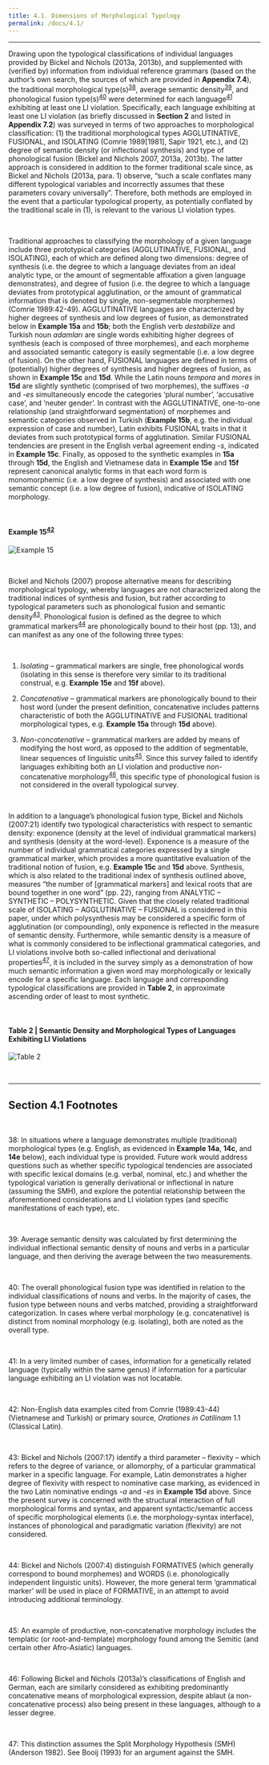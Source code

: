 ```yaml
---
title: 4.1. Dimensions of Morphological Typology
permalink: /docs/4.1/
---
```


***

Drawing upon the typological classifications of individual languages provided by Bickel and Nichols (2013a, 2013b), and supplemented with (verified by) information from individual reference grammars (based on the author’s own search, the sources of which are provided in **Appendix 7.4**), the traditional morphological type(s)<sup>[38](#fn38)</sup>, average semantic density<sup>[39](#fn39)</sup>, and phonological fusion type(s)<sup>[40](#fn40)</sup> were determined for each language<sup>[41](#fn41)</sup> exhibiting at least one LI violation. Specifically, each language exhibiting at least one LI violation (as briefly discussed in **Section 2** and listed in **Appendix 7.2**) was surveyed in terms of two approaches to morphological classification: (1) the traditional morphological types AGGLUTINATIVE, FUSIONAL, and ISOLATING (Comrie 1989[1981], Sapir 1921, etc.), and (2) degree of semantic density (or inflectional synthesis) and type of phonological fusion (Bickel and Nichols 2007, 2013a, 2013b). The latter approach is considered in addition to the former traditional scale since, as Bickel and Nichols (2013a, para. 1) observe, “such a scale conflates many different typological variables and incorrectly assumes that these parameters covary universally”. Therefore, both methods are employed in the event that a particular typological property, as potentially conflated by the traditional scale in (1), is relevant to the various LI violation types.  

<br/>

Traditional approaches to classifying the morphology of a given language include three prototypical categories (AGGLUTINATIVE, FUSIONAL, and ISOLATING), each of which are defined along two dimensions: degree of synthesis (i.e. the degree to which a language deviates from an ideal analytic type, or the amount of segmentable affixation a given language demonstrates), and degree of fusion (i.e. the degree to which a language deviates from prototypical agglutination, or the amount of grammatical information that is denoted by single, non-segmentable morphemes) (Comrie 1989:42-49). AGGLUTINATIVE languages are characterized by higher degrees of synthesis and low degrees of fusion, as demonstrated below in **Example 15a** and **15b**; both the English verb *destabilize* and Turkish noun *adamları* are single words exhibiting higher degrees of synthesis (each is composed of three morphemes), and each morpheme and associated semantic category is easily segmentable (i.e. a low degree of fusion). On the other hand, FUSIONAL languages are defined in terms of (potentially) higher degrees of synthesis and higher degrees of fusion, as shown in **Example 15c** and **15d**. While the Latin nouns *tempora* and *mores* in **15d** are slightly synthetic (comprised of two morphemes), the suffixes -*a* and -*es* simultaneously encode the categories ‘plural number’, ‘accusative case’, and ‘neuter gender’. In contrast with the AGGLUTINATIVE, one-to-one relationship (and straightforward segmentation) of morphemes and semantic categories observed in Turkish (**Example 15b**, e.g. the individual expression of case and number), Latin exhibits FUSIONAL traits in that it deviates from such prototypical forms of agglutination. Similar FUSIONAL tendencies are present in the English verbal agreement ending -*s*, indicated in **Example 15c**. Finally, as opposed to the synthetic examples in **15a** through **15d**, the English and Vietnamese data in **Example 15e** and **15f** represent canonical analytic forms in that each word form is monomorphemic (i.e. a low degree of synthesis) and associated with one semantic concept (i.e. a low degree of fusion), indicative of ISOLATING morphology.  

<br/>

#### Example 15<sup>[42](#fn42)</sup>

![Example 15](http://jared-desjardins.github.io/LI/img/example15.png "Example 15")

<br/>

Bickel and Nichols (2007) propose alternative means for describing morphological typology, whereby languages are not characterized along the traditional indices of synthesis and fusion, but rather according to typological parameters such as phonological fusion and semantic density<sup>[43](#fn43)</sup>. Phonological fusion is defined as the degree to which grammatical markers<sup>[44](#fn44)</sup> are phonologically bound to their host (pp. 13), and can manifest as any one of the following three types:  

<br/>

1. *Isolating* – grammatical markers are single, free phonological words (isolating in this sense is therefore very similar to its traditional construal, e.g. **Example 15e** and **15f** above).  

2. *Concatenative* – grammatical markers are phonologically bound to their host word (under the present definition, concatenative includes patterns characteristic of both the AGGLUTINATIVE and FUSIONAL traditional morphological types, e.g. **Example 15a** through **15d** above).  

3. *Non-concatenative* – grammatical markers are added by means of modifying the host word, as opposed to the addition of segmentable, linear sequences of linguistic units<sup>[45](#fn45)</sup>. Since this survey failed to identify languages exhibiting both an LI violation and productive non-concatenative morphology<sup>[46](#fn46)</sup>, this specific type of phonological fusion is not considered in the overall typological survey.  

<br/>

In addition to a language’s phonological fusion type, Bickel and Nichols (2007:21) identify two typological characteristics with respect to semantic density: exponence (density at the level of individual grammatical markers) and synthesis (density at the word-level). Exponence is a measure of the number of individual grammatical categories expressed by a single grammatical marker, which provides a more quantitative evaluation of the traditional notion of fusion, e.g. **Example 15c** and **15d** above. Synthesis, which is also related to the traditional index of synthesis outlined above, measures “the number of [grammatical markers] and lexical roots that are bound together in one word” (pp. 22), ranging from ANALYTIC – SYNTHETIC – POLYSYNTHETIC. Given that the closely related traditional scale of ISOLATING – AGGLUTINATIVE – FUSIONAL is considered in this paper, under which polysynthesis may be considered a specific form of agglutination (or compounding), only exponence is reflected in the measure of semantic density. Furthermore, while semantic density is a measure of what is commonly considered to be inflectional grammatical categories, and LI violations involve both so-called inflectional and derivational properties<sup>[47](#fn47)</sup>, it is included in the survey simply as a demonstration of how much semantic information a given word may morphologically or lexically encode for a specific language. Each language and corresponding typological classifications are provided in **Table 2**, in approximate ascending order of least to most synthetic.  

<br/>

#### Table 2 | Semantic Density and Morphological Types of Languages Exhibiting LI Violations

![Table 2](http://jared-desjardins.github.io/LI/img/table2.png "Table 2")

<br/>

***

## Section 4.1 Footnotes

<br/>

<a name="fn38">38</a>: In situations where a language demonstrates multiple (traditional) morphological types (e.g. English, as evidenced in **Example 14a**, **14c**, and **14e** below), each individual type is provided. Future work would address questions such as whether specific typological tendencies are associated with specific lexical domains (e.g. verbal, nominal, etc.) and whether the typological variation is generally derivational or inflectional in nature (assuming the SMH), and explore the potential relationship between the aforementioned considerations and LI violation types (and specific manifestations of each type), etc.  

<br/>

<a name="fn39">39</a>: Average semantic density was calculated by first determining the individual inflectional semantic density of nouns and verbs in a particular language, and then deriving the average between the two measurements.  

<br/>

<a name="fn40">40</a>: The overall phonological fusion type was identified in relation to the individual classifications of nouns and verbs. In the majority of cases, the fusion type between nouns and verbs matched, providing a straightforward categorization. In cases where verbal morphology (e.g. concatenative) is distinct from nominal morphology (e.g. isolating), both are noted as the overall type.  

<br/>

<a name="fn41">41</a>: In a very limited number of cases, information for a genetically related language (typically within the same genus) if information for a particular language exhibiting an LI violation was not locatable.  

<br/>

<a name="fn42">42</a>: Non-English data examples cited from Comrie (1989:43-44) (Vietnamese and Turkish) or primary source, *Orationes in Catilinam* 1.1 (Classical Latin).  

<br/>

<a name="fn43">43</a>: Bickel and Nichols (2007:17) identify a third parameter – flexivity – which refers to the degree of variance, or allomorphy, of a particular grammatical marker in a specific language. For example, Latin demonstrates a higher degree of flexivity with respect to nominative case marking, as evidenced in the two Latin nominative endings -*a* and -*es* in **Example 15d** above. Since the present survey is concerned with the structural interaction of full morphological forms and syntax, and apparent syntactic/semantic access of specific morphological elements (i.e. the morphology-syntax interface), instances of phonological and paradigmatic variation (flexivity) are not considered.  

<br/>

<a name="fn44">44</a>: Bickel and Nichols (2007:4) distinguish FORMATIVES (which generally correspond to bound morphemes) and WORDS (i.e. phonologically independent linguistic units).  However, the more general term ‘grammatical marker’ will be used in place of FORMATIVE, in an attempt to avoid introducing additional terminology.  

<br/>

<a name="fn45">45</a>: An example of productive, non-concatenative morphology includes the templatic (or root-and-template) morphology found among the Semitic (and certain other Afro-Asiatic) languages.  

<br/>

<a name="fn46">46</a>: Following Bickel and Nichols (2013a)’s classifications of English and German, each are similarly considered as exhibiting predominantly concatenative means of morphological expression, despite ablaut (a non-concatenative process) also being present in these languages, although to a lesser degree.  

<br/>

<a name="fn47">47</a>: This distinction assumes the Split Morphology Hypothesis (SMH) (Anderson 1982). See Booij (1993) for an argument against the SMH.  
